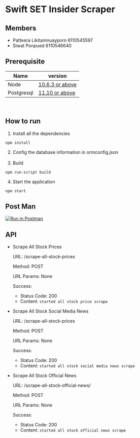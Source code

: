 # Swift SET Insider Scraper

## Members

- Patteera Likitamnuayporn 6110545597
- Siwat Ponpued 6110546640

## Prerequisite

| Name       | version                                                       |
| ---------- | ------------------------------------------------------------- |
| Node       | [10.6.3 or above](https://nodejs.org/en/download/releases/)   |
| Postgresql | [11.10 or above](https://www.postgresql.org/download/macosx/) |

<br/>

## How to run

1. Install all the dependencies

```
npm install
```

2. Config the database information in ormconfig.json  
   <br/>
3. Build

```
npm run-script build
```

4. Start the application

```
npm start
```
## Post Man
[![Run in Postman](https://run.pstmn.io/button.svg)](https://app.getpostman.com/run-collection/1f4a69b219636fb49194)

## API

- Scrape All Stock Prices

  URL: /scrape-all-stock-prices

  Method: POST

  URL Params: None

  Success:

  - Status Code: 200
  - Content: `started all stock price scrape`

- Scrape All Stock Social Media News

  URL: /scrape-all-stock-prices

  Method: POST

  URL Params: None

  Success:

  - Status Code: 200
  - Content: `started all stock social media news scrape`

- Scrape All Stock Official News

  URL: /scrape-all-stock-official-news/

  Method: POST

  URL Params: None

  Success:

  - Status Code: 200
  - Content: `started all stock official news scrape`
